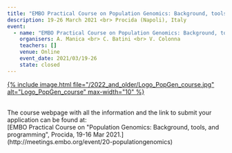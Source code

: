 ```yaml
---
title: "EMBO Practical Course on Population Genomics: Background, tools, and programming"
description: 19-26 March 2021 <br> Procida (Napoli), Italy
event:
  - name: "EMBO Practical Course on Population Genomics: Background, tools, and programming"
    organisers: A. Manica <br> C. Batini <br> V. Colonna
    teachers: []
    venue: Online
    event_date: 2021/03/19-26
    state: closed
---
```



[{% include image.html file="/2022_and_older/Logo_PopGen_course.jpg" alt="Logo_PopGen_course" max-width="10" %}](http://meetings.embo.org/event/20-populationgenomics)

<br>
The course webpage with all the information and the link to submit your application can be found at:<br>
[EMBO Practical Course on "Population Genomics&#58; Background, tools, and programming", Procida, 19-16 Mar 2021.](http://meetings.embo.org/event/20-populationgenomics)
<br>
